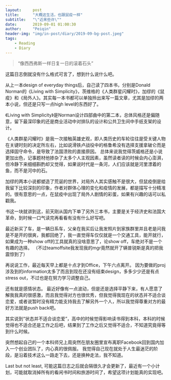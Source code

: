 ```yaml
---
layout:     post
title:      "大概这生活，也跟鼠疫一样"
subtitle:   "\"近来些许\""
date:       2019-09-01 01:00:30
author:     "Peiqin"
header-img: "img/in-post/diary/2019-09-bg-post.jpeg"
tags:
    - Reading
    - Diary
---
```


> “像西西弗斯一样日复一日的滚着石头”

这篇日志倒就没有什么格式可言了，想到什么说什么吧。

从上一本design of everyday things后，自己读了四本书，分别是Donald Norman的《Living with Simplicity》，茨维格的《人类群星闪耀时》，加缪的《鼠疫》和《局外人》。其实每一本书都可以单独拎出来写一篇文章，尤其是加缪的两本小说，但还是只写一点high level的东西好了。

《Living with Simplicity》是Norman设计四部曲中的第二本，总体风格还是偏随意，留下最深印象的还是商业活动中对排队的设计和公共卫生间中手纸支架的设计。

《人类群星闪耀时》是我一次接触英雄史观，即人类历史的车轮往往是受关键人物在关键时刻的决定所左右，比如说滑铁卢战役中的格鲁希没有选择支援拿破仑而是选择固守命令，是导致了法国溃败的直接原因。 总体来说我觉得茨威格还是小说更加出色，记事题材他掺杂了太多个人主观因素，虽然读者读的时候会内心澎湃，但冷静下来细细斟酌却又觉得，如果说时代是一条河，人们应该就是河里漂着的鱼，而不是河中的石。

加缪的两本小说都塑造了荒诞的世界，对局外人其实感触不是很大，但鼠疫倒是给我留下比较深刻的印象，作者对群体心理的变化和疫情的发展，都是描写十分精准的。很有意思的一点，在鼠疫中出现了局外人剧情的彩蛋，如果有兴趣的话可以私戳我。

书这一块就讲到这，前天刚从国内下单了另外三本书，主要是关于经济史和法国大革命，到时候一口气读完再看看有没有什么好写吧。 

最近新买了车，是一辆日系车，父亲在我买后让我发照片到家族群里并且老是问我是不是开的很爽，我都回绝了，我一直觉得车仅仅就是一个交通工具，能开就行，如果成为一种show off的工具就真的没啥意思了，论show off，车绝对不是一个有趣的选择。 （不过teamoffsite我发现我的mgr竟然就开了辆普锐斯是真的把我震惊到了）

再说说工作，最近每天早上都是十点才到Office，下午六点离开。 因为要做的proj涉及到的information太多了而且到现在还没有结束design，多多少少还是有点stress out，不过也是在努力学习调整自己。

还有就是感情状态。 最近好像有一点波动，但是还是选择平静下来，有人愿意了解我我真的很感激，而且我觉得对方也很优秀，但我觉得我现在的状态并不适合谈恋爱，或者说暂时没有精力能支持我去了解另外一个人，所以我觉得尊重对方的最好方法就是push back吧。 

其实说到“状态并不适合谈恋爱”，高中的时候觉得影响读书得到本科，本科的时候觉得也不适合还是工作之后吧，结果到了工作之后又觉得不适合，不知道究竟得等到什么时候。

突然想起自己的一个本科师兄上周突然在朋友圈里宣布离职Facebook回到国内加入一个创业团队了，内心真的很佩服。 我觉得自己现在就处于人生最迷茫的阶段，是沿着技术这么一路走下去，还是换种走法，我不知道。

Last but not least, 可能这篇日志之后就会隔很久才会更新了，最近有一个小计划，可能就取消掉所有的看闲书时间和旅游时间了，希望这项计划能真的实现吧。